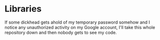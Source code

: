 # Libraries

If some dickhead gets ahold of my temporary password somehow and I notice any unauthorized activity on my Google account, I'll take this whole repository down and then nobody gets to see my code.